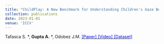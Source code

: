 ```yaml
---
title: "ChildPlay: A New Benchmark for Understanding Children's Gaze Behaviour"
collection: publications
date: 2023-01-01
venue: 'ICCV'
---
```

Tafasca S. \*, __Gupta A.__ \*, Odobez J.M. [<span style="color:blue"> [Paper] </span>](https://openaccess.thecvf.com/content/ICCV2023/html/Tafasca_ChildPlay_A_New_Benchmark_for_Understanding_Childrens_Gaze_Behaviour_ICCV_2023_paper.html) [<span style="color:blue"> [Video] </span>](https://drive.google.com/file/d/1s0qt3ZzyuKh72c98AKX2NNuAdur-YJvH/view?usp=drive_link) [<span style="color:blue"> [Dataset] </span>](https://www.idiap.ch/fr/recherche/donnees/childplay-gaze)
